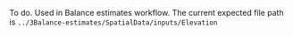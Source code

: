 To do. Used in Balance estimates workflow.
The current expected file path is `../3Balance-estimates/SpatialData/inputs/Elevation`

